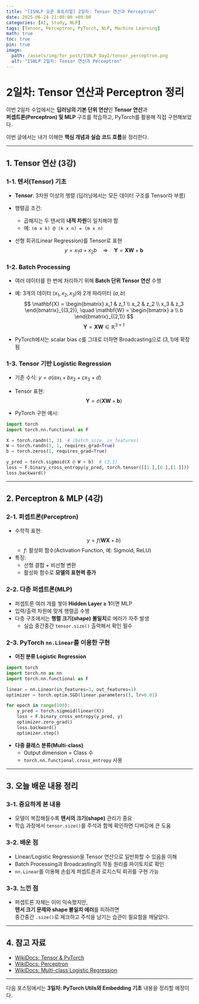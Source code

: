 ```yaml
---
title: "[ISNLP 오픈 튜토리얼] 2일차: Tensor 연산과 Perceptron"
date: 2025-06-24 21:00:00 +09:00
categories: [AI, Study, NLP]
tags: [Tensor, Perceptron, PyTorch, NLP, Machine Learning]
math: true
toc: true
pin: true
image:
  path: /assets/img/for_post/ISNLP_Day2/tensor_perceptron.png
  alt: "ISNLP 2일차: Tensor 연산과 Perceptron"
---
```


# 2일차: Tensor 연산과 Perceptron 정리

이번 2일차 수업에서는 **딥러닝의 기본 단위 연산**인 **Tensor 연산**과  
**퍼셉트론(Perceptron) 및 MLP** 구조를 학습하고, PyTorch를 활용해 직접 구현해보았다.  

이번 글에서는 내가 이해한 **핵심 개념과 실습 코드 흐름**을 정리한다.

---

## 1. Tensor 연산 (3강)

### 1-1. 텐서(Tensor) 기초
- **Tensor**: 3차원 이상의 행렬 (딥러닝에서는 모든 데이터 구조를 Tensor라 부름)
- 행렬곱 조건:
  - 곱해지는 두 텐서의 **내적 차원**이 일치해야 함
  - 예: `(m x k) @ (k x n) = (m x n)`

- 선형 회귀(Linear Regression)를 Tensor로 표현  
  $$
  y = x_1 a + x_2 b \quad \Rightarrow \quad 
  \mathbf{Y} = \mathbf{X} \mathbf{W} + \mathbf{b}
  $$

### 1-2. Batch Processing
- 여러 데이터를 한 번에 처리하기 위해 **Batch 단위 Tensor 연산** 수행
- 예: 3개의 데이터 $(x_1, x_2, x_3)$와 2개 파라미터 $(a,b)$
  $$
  \mathbf{X} =
  \begin{bmatrix}
  x_1 & z_1 \\
  x_2 & z_2 \\
  x_3 & z_3
  \end{bmatrix}_{(3,2)}, 
  \quad
  \mathbf{W} =
  \begin{bmatrix}
  a \\ b
  \end{bmatrix}_{(2,1)}
  $$
  $$
  \mathbf{Y} = \mathbf{XW} \in \mathbb{R}^{3 \times 1}
  $$

- PyTorch에서는 scalar bias $c$를 그대로 더하면 Broadcasting으로 $(3,1)$에 확장됨

### 1-3. Tensor 기반 Logistic Regression
- 기존 수식: $y = \sigma(ax_1 + bx_2 + cx_3 + d)$
- Tensor 표현:  
  $$
  \mathbf{Y} = \sigma(\mathbf{XW} + \mathbf{b})
  $$

- PyTorch 구현 예시:
```py
import torch
import torch.nn.functional as F

X = torch.randn(3, 3)  # (batch_size, in_features)
W = torch.randn(3, 1, requires_grad=True)
b = torch.zeros(1, requires_grad=True)

y_pred = torch.sigmoid(X @ W + b)  # (3,1)
loss = F.binary_cross_entropy(y_pred, torch.tensor([[1.],[0.],[1.]]))
loss.backward()
```

---

## 2. Perceptron & MLP (4강)

### 2-1. 퍼셉트론(Perceptron)
- 수학적 표현:  
  $$
  y = f(\mathbf{W} \mathbf{X} + b)
  $$
  - $f$: 활성화 함수(Activation Function, 예: Sigmoid, ReLU)
- 특징:
  - 선형 결합 + 비선형 변환
  - 활성화 함수로 **모델의 표현력 증가**

### 2-2. 다층 퍼셉트론(MLP)
- 퍼셉트론 여러 개를 쌓아 **Hidden Layer ≥ 1**이면 MLP
- 입력/출력 차원에 맞게 행렬곱 수행
- 다층 구조에서는 **행렬 크기(shape) 불일치**로 에러가 자주 발생
  - 실습 중간중간 `tensor.size()` 출력해서 확인 필수

### 2-3. PyTorch `nn.Linear`를 이용한 구현
- **이진 분류 Logistic Regression**
```py
import torch
import torch.nn as nn
import torch.nn.functional as F

linear = nn.Linear(in_features=3, out_features=1)
optimizer = torch.optim.SGD(linear.parameters(), lr=0.01)

for epoch in range(100):
    y_pred = torch.sigmoid(linear(X))
    loss = F.binary_cross_entropy(y_pred, y)
    optimizer.zero_grad()
    loss.backward()
    optimizer.step()
```

- **다중 클래스 분류(Multi-class)**
  - Output dimension = Class 수
  - `torch.nn.functional.cross_entropy` 사용

---

## 3. 오늘 배운 내용 정리

### 3-1. 중요하게 본 내용
- 모델이 복잡해질수록 **텐서의 크기(shape)** 관리가 중요
- 학습 과정에서 `tensor.size()`를 주석과 함께 확인하면 디버깅에 큰 도움

### 3-2. 배운 점
- Linear/Logistic Regression을 Tensor 연산으로 일반화할 수 있음을 이해
- Batch Processing과 Broadcasting의 작동 원리를 파이토치로 확인
- `nn.Linear`를 이용해 손쉽게 퍼셉트론과 로지스틱 회귀를 구현 가능

### 3-3. 느낀 점
- 퍼셉트론 자체는 이미 익숙했지만,  
  **텐서 크기 문제와 shape 불일치 에러**를 피하려면  
  중간중간 `.size()`로 체크하고 주석을 남기는 습관이 필요함을 깨달았다.

---

## 4. 참고 자료
- [WikiDocs: Tensor & PyTorch](https://wikidocs.net/24958)
- [WikiDocs: Perceptron](https://wikidocs.net/24987)
- [WikiDocs: Multi-class Logistic Regression](https://wikidocs.net/150781)

---

다음 포스팅에서는 **3일차: PyTorch Utils와 Embedding 기초** 내용을 정리할 예정이다.

